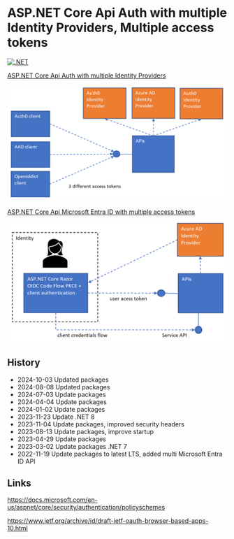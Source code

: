 
# ASP.NET Core Api Auth with multiple Identity Providers, Multiple access tokens

[![.NET](https://github.com/damienbod/AspNetCoreApiAuthMultiIdentityProvider/actions/workflows/dotnet.yml/badge.svg)](https://github.com/damienbod/AspNetCoreApiAuthMultiIdentityProvider/actions/workflows/dotnet.yml)

[ASP.NET Core Api Auth with multiple Identity Providers](https://damienbod.com/2022/09/19/asp-net-core-api-auth-with-multiple-identity-providers/)

![multiple APIs same IDP](https://github.com/damienbod/AspNetCoreApiAuthMultiIdentityProvider/blob/main/images/api_multi_idps_01.png)

[ASP.NET Core Api Microsoft Entra ID with multiple access tokens](https://damienbod.com/2022/11/21/use-multiple-azure-ad-access-tokens-in-an-asp-net-core-api/)

![multiple Microsoft Entra ID APIs same IDP](https://github.com/damienbod/AspNetCoreApiAuthMultiIdentityProvider/blob/main/images/multiApiAAD_01.png)

## History

- 2024-10-03 Updated packages
- 2024-08-08 Updated packages
- 2024-07-03 Update packages
- 2024-04-04 Update packages
- 2024-01-02 Update packages
- 2023-11-23 Update .NET 8
- 2023-11-04 Update packages, improved security headers
- 2023-08-13 Update packages, improve startup 
- 2023-04-29 Update packages
- 2023-03-02 Update packages .NET 7
- 2022-11-19 Update packages to latest LTS, added multi Microsoft Entra ID API

## Links

https://docs.microsoft.com/en-us/aspnet/core/security/authentication/policyschemes

https://www.ietf.org/archive/id/draft-ietf-oauth-browser-based-apps-10.html
